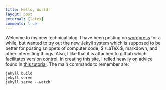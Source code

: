 ```yaml
---
title: Hello, World!
layout: post
external: [latex]
comments: true
---
```


Welcome to my new technical blog. I have been posting on [wordpress](http://willtownes.wordpress.com) for a while, but wanted to try out the new Jekyll system which is supposed to be better for posting snippets of computer code, $ \LaTeX $, markdown, and other interesting things. Also, I like that it is attached to github which facilitates version control. In creating this site, I relied heavily on advice found in [this tutorial](https://www.andrewmunsell.com/tutorials/jekyll-by-example). The main commands to remember are:

    jekyll build
    jekyll serve
    jekyll serve --watch